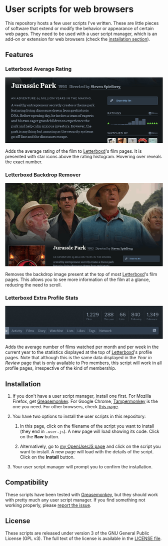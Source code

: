 # User scripts for web browsers

This repository hosts a few user scripts I've written. These are little pieces of software that extend or modify the behavior or appearance of certain web pages. They need to be used with a user script manager, which is an add-on or extension for web browsers (check the [installation section](#installation)).


## Features

### Letterboxd Average Rating

![Letterboxd Average Rating in action](img/letterboxd_average_rating_screenshot.gif)

Adds the average rating of the film to [Letterboxd](http://letterboxd.com)'s film pages. It is presented with star icons above the rating histogram. Hovering over reveals the exact number.

### Letterboxd Backdrop Remover

![Letterboxd Backdrop Remover in action](img/letterboxd_backdrop_remover_screenshot.gif)

Removes the backdrop image present at the top of most [Letterboxd](http://letterboxd.com)'s film pages. This allows you to see more information of the film at a glance, reducing the need to scroll.

### Letterboxd Extra Profile Stats

![Letterboxd Extra Profile Stats in action](img/letterboxd_extra_profile_stats_screenshot.gif)

Adds the average number of films watched per month and per week in the current year to the statistics displayed at the top of [Letterboxd](http://letterboxd.com)'s profile pages. Note that although this is the same data displayed in the *Year in Review* page that is only available to Pro members, this script will work in all profile pages, irrespective of the kind of membership.


## Installation

1. If you don't have a user script manager, install one first. For Mozilla Firefox, get [Greasemonkey](https://addons.mozilla.org/firefox/addon/greasemonkey/). For Google Chrome, [Tampermonkey](https://chrome.google.com/webstore/detail/tampermonkey/dhdgffkkebhmkfjojejmpbldmpobfkfo) is the one you need. For other browsers, check [this page](http://wiki.greasespot.net/Cross-browser_userscripting).

2. You have two options to install the user scripts in this repository:
    1. In this page, click on the filename of the script you want to install (they end in `.user.js`). A new page will load showing its code. Click on the **Raw** button.

    2. Alternatively, go to [my OpenUserJS page](https://openuserjs.org/users/rcalderong/scripts) and click on the script you want to install. A new page will load with the details of the script. Click on the **Install** button.

3. Your user script manager will prompt you to confirm the installation.


## Compatibility

These scripts have been tested with [Greasemonkey](https://addons.mozilla.org/firefox/addon/greasemonkey/), but they should work with pretty much any user script manager. If you find something not working properly, please [report the issue](https://github.com/rcalderong/userscripts/issues).


## License

These scripts are released under version 3 of the GNU General Public License (GPL v3). The full text of the license is available in the [LICENSE file](LICENSE).